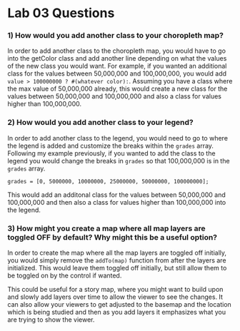 # Lab 03 Questions

### 1) How would you add another class to your choropleth map?

In order to add another class to the choropleth map, you would have to go into the getColor class and add another line depending on what the values of the new class you would want. For example, if you wanted an additional class for the values between 50,000,000 and 100,000,000, you would add `value > 100000000 ? #(whatever color):`. Assuming you have a class where the max value of 50,000,000 already, this would create a new class for the values between 50,000,000 and 100,000,000 and also a class for values higher than 100,000,000.

### 2) How would you add another class to your legend?

In order to add another class to the legend, you would need to go to where the legend is added and customize the breaks within the `grades` array. Following my example previously, if you wanted to add the class to the legend you would change the breaks in `grades` so that 100,000,000 is in the `grades` array.

```
grades = [0, 5000000, 10000000, 25000000, 50000000, 100000000];
```

This would add an additonal class for the values between 50,000,000 and 100,000,000 and then also a class for values higher than 100,000,000 into the legend.

### 3) How might you create a map where all map layers are toggled OFF by default? Why might this be a useful option?

In order to create the map where all the map layers are toggled off initially, you would simply remove the `addTo(map)` function from after the layers are initialized. This would leave them toggled off initially, but still allow them to be toggled on by the control if wanted. 

This could be useful for a story map, where you might want to build upon and slowly add layers over time to allow the viewer to see the changes. It can also allow your viewers to get adjusted to the basemap and the location which is being studied and then as you add layers it emphasizes what you are trying to show the viewer.
